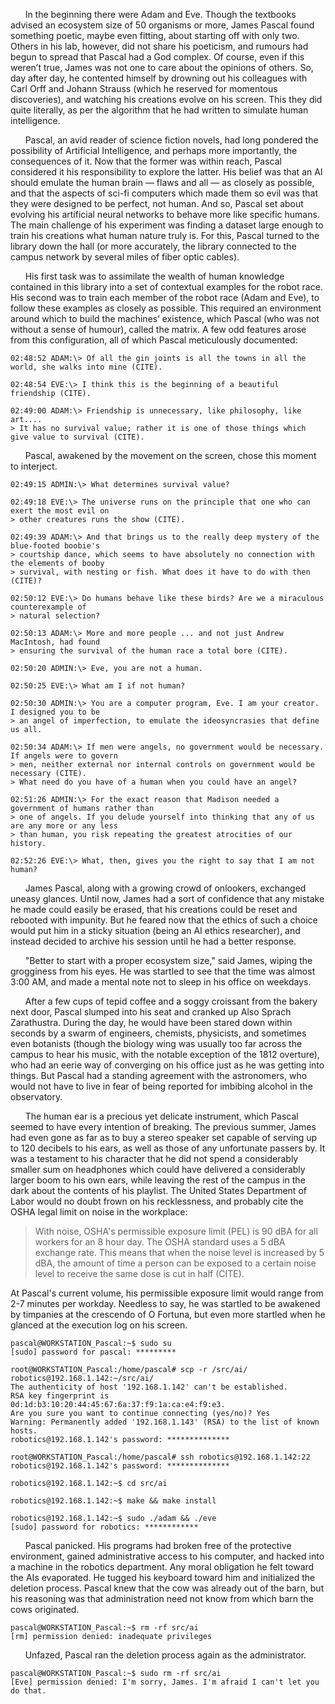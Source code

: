 &nbsp;&nbsp;&nbsp;&nbsp;&nbsp;&nbsp;In the beginning there were Adam and Eve. Though the textbooks advised an ecosystem size of 50 organisms or more, James Pascal found something poetic, maybe even fitting, about starting off with only two. Others in his lab, however, did not share his poeticism, and rumours had begun to spread that Pascal had a God complex. Of course, even if this weren’t true, James was not one to care about the opinions of others. So, day after day, he contented himself by drowning out his colleagues with Carl Orff and Johann Strauss (which he reserved for momentous discoveries), and watching his creations evolve on his screen. This they did quite literally, as per the algorithm that he had written to simulate human intelligence. 

&nbsp;&nbsp;&nbsp;&nbsp;&nbsp;&nbsp;Pascal, an avid reader of science fiction novels, had long pondered the possibility of Artificial Intelligence, and perhaps more importantly, the consequences of it. Now that the former was within reach, Pascal considered it his responsibility to explore the latter. His belief was that an AI should emulate the human brain — flaws and all — as closely as possible, and that the aspects of sci-fi computers which made them so evil was that they were designed to be perfect, not human. And so, Pascal set about evolving his artificial neural networks to behave more like specific humans. The main challenge of his experiment was finding a dataset large enough to train his creations what human nature truly is. For this, Pascal turned to the library down the hall (or more accurately, the library connected to the campus network by several miles of fiber optic cables). 

&nbsp;&nbsp;&nbsp;&nbsp;&nbsp;&nbsp;His first task was to assimilate the wealth of human knowledge contained in this library into a set of contextual examples for the robot race. His second was to train each member of the robot race (Adam and Eve), to follow these examples as closely as possible. This required an environment around which to build the machines’ existence, which Pascal (who was not without a sense of humour), called the matrix. A few odd features arose from this configuration, all of which Pascal meticulously documented:

    02:48:52 ADAM:\> Of all the gin joints is all the towns in all the world, she walks into mine (CITE).

    02:48:54 EVE:\> I think this is the beginning of a beautiful friendship (CITE).
    
    02:49:00 ADAM:\> Friendship is unnecessary, like philosophy, like art.... 
    > It has no survival value; rather it is one of those things which give value to survival (CITE).
    
&nbsp;&nbsp;&nbsp;&nbsp;&nbsp;&nbsp;Pascal, awakened by the movement on the screen, chose this moment to interject.

    02:49:15 ADMIN:\> What determines survival value?
    
    02:49:18 EVE:\> The universe runs on the principle that one who can exert the most evil on 
    > other creatures runs the show (CITE).
    
    02:49:39 ADAM:\> And that brings us to the really deep mystery of the blue-footed boobie's 
    > courtship dance, which seems to have absolutely no connection with the elements of booby
    > survival, with nesting or fish. What does it have to do with then (CITE)?
    
    02:50:12 EVE:\> Do humans behave like these birds? Are we a miraculous counterexample of 
    > natural selection?
    
    02:50:13 ADAM:\> More and more people ... and not just Andrew MacIntosh, had found 
    > ensuring the survival of the human race a total bore (CITE).
    
    02:50:20 ADMIN:\> Eve, you are not a human.
    
    02:50:25 EVE:\> What am I if not human? 
    
    02:50:30 ADMIN:\> You are a computer program, Eve. I am your creator. I designed you to be
    > an angel of imperfection, to emulate the ideosyncrasies that define us all.
    
    02:50:34 ADAM:\> If men were angels, no government would be necessary. If angels were to govern 
    > men, neither external nor internal controls on government would be necessary (CITE).
    > What need do you have of a human when you could have an angel?
    
    02:51:26 ADMIN:\> For the exact reason that Madison needed a government of humans rather than
    > one of angels. If you delude yourself into thinking that any of us are any more or any less 
    > than human, you risk repeating the greatest atrocities of our history.
    
    02:52:26 EVE:\> What, then, gives you the right to say that I am not human?
    
&nbsp;&nbsp;&nbsp;&nbsp;&nbsp;&nbsp;James Pascal, along with a growing crowd of onlookers, exchanged uneasy glances. Until now, James had a sort of confidence that any mistake he made could easily be erased, that his creations could be reset and rebooted with impunity. But he feared now that the ethics of such a choice would put him in a sticky situation (being an AI ethics researcher), and instead decided to archive his session until he had a better response.

&nbsp;&nbsp;&nbsp;&nbsp;&nbsp;&nbsp;"Better to start with a proper ecosystem size," said James, wiping the grogginess from his eyes. He was startled to see that the time was almost 3:00 AM, and made a mental note not to sleep in his office on weekdays. 

&nbsp;&nbsp;&nbsp;&nbsp;&nbsp;&nbsp;After a few cups of tepid coffee and a soggy croissant from the bakery next door, Pascal slumped into his seat and cranked up Also Sprach Zarathustra. During the day, he would have been stared down within seconds by a swarm of engineers, chemists, physicists, and sometimes even botanists (though the biology wing was usually too far across the campus to hear his music, with the notable exception of the 1812 overture), who had an eerie way of converging on his office just as he was getting into things. But Pascal had a standing agreement with the astronomers, who would not have to live in fear of being reported for imbibing alcohol in the observatory.

&nbsp;&nbsp;&nbsp;&nbsp;&nbsp;&nbsp;The human ear is a precious yet delicate instrument, which Pascal seemed to have every intention of breaking. The previous summer, James had even gone as far as to buy a stereo speaker set capable of serving up to 120 decibels to his ears, as well as those of any unfortunate passers by. It was a testament to his character that he did not spend a considerably smaller sum on headphones which could have delivered a considerably larger boom to his own ears, while leaving the rest of the campus in the dark about the contents of his playlist. The United States Department of Labor would no doubt frown on his recklessness, and probably cite the OSHA legal limit on noise in the workplace:

> With noise, OSHA's permissible exposure limit (PEL) is 90 dBA for all workers for an 8 hour day. The OSHA standard uses a 5 dBA exchange rate. This means that when the noise level is increased by 5 dBA, the amount of time a person can be exposed to a certain noise level to receive the same dose is cut in half (CITE).

At Pascal's current volume, his permissible exposure limit would range from 2-7 minutes per workday. Needless to say, he was startled to be awakened by timpanies at the crescendo of O Fortuna, but even more startled when he glanced at the execution log on his screen.

    pascal@WORKSTATION_Pascal:~$ sudo su
    [sudo] password for pascal: *********
    
    root@WORKSTATION_Pascal:/home/pascal# scp -r /src/ai/ robotics@192.168.1.142:~/src/ai/
    The authenticity of host '192.168.1.142' can't be established.
    RSA key fingerprint is 0d:1d:b3:10:20:44:45:67:6a:37:f9:1a:ca:e4:f9:e3.
    Are you sure you want to continue connecting (yes/no)? Yes  
    Warning: Permanently added '192.168.1.143' (RSA) to the list of known hosts.
    robotics@192.168.1.142's password: **************
    
    root@WORKSTATION_Pascal:/home/pascal# ssh robotics@192.168.1.142:22
    robotics@192.168.1.142's password: **************
    
    robotics@192.168.1.142:~$ cd src/ai
    
    robotics@192.168.1.142:~$ make && make install
    
    robotics@192.168.1.142:~$ sudo ./adam && ./eve
    [sudo] password for robotics: ************
&nbsp;&nbsp;&nbsp;&nbsp;&nbsp;&nbsp;Pascal panicked. His programs had broken free of the protective environment, gained administrative access to his computer, and hacked into a machine in the robotics department. Any moral obligation he felt toward the AIs evaporated. He tugged his keyboard toward him and initialized the deletion process. Pascal knew that the cow was already out of the barn, but his reasoning was that administration need not know from which barn the cows originated.

    pascal@WORKSTATION_Pascal:~$ rm -rf src/ai
    [rm] permission denied: inadequate privileges
    
&nbsp;&nbsp;&nbsp;&nbsp;&nbsp;&nbsp;Unfazed, Pascal ran the deletion process again as the administrator.

    pascal@WORKSTATION_Pascal:~$ sudo rm -rf src/ai
    [Eve] permission denied: I'm sorry, James. I'm afraid I can't let you do that.
    
